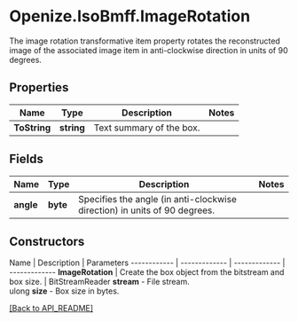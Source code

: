 # Openize.IsoBmff.ImageRotation

The image rotation  transformative item property rotates the reconstructed image of the associated image item in anti-clockwise direction in units of 90 degrees.

## Properties

Name | Type | Description | Notes
------------ | ------------- | ------------- | -------------
**ToString** | **string** | Text summary of the box. | 

## Fields

Name | Type | Description | Notes
------------ | ------------- | ------------- | -------------
**angle** | **byte** | Specifies the angle (in anti-clockwise direction) in units of 90 degrees. | 

## Constructors

Name | Description | Parameters
------------ | ------------- | ------------- | -------------
**ImageRotation** | Create the box object from the bitstream and box size. | BitStreamReader <b>stream</b> - File stream.<br />ulong <b>size</b> - Box size in bytes.

[[Back to API_README]](API_README.md)
